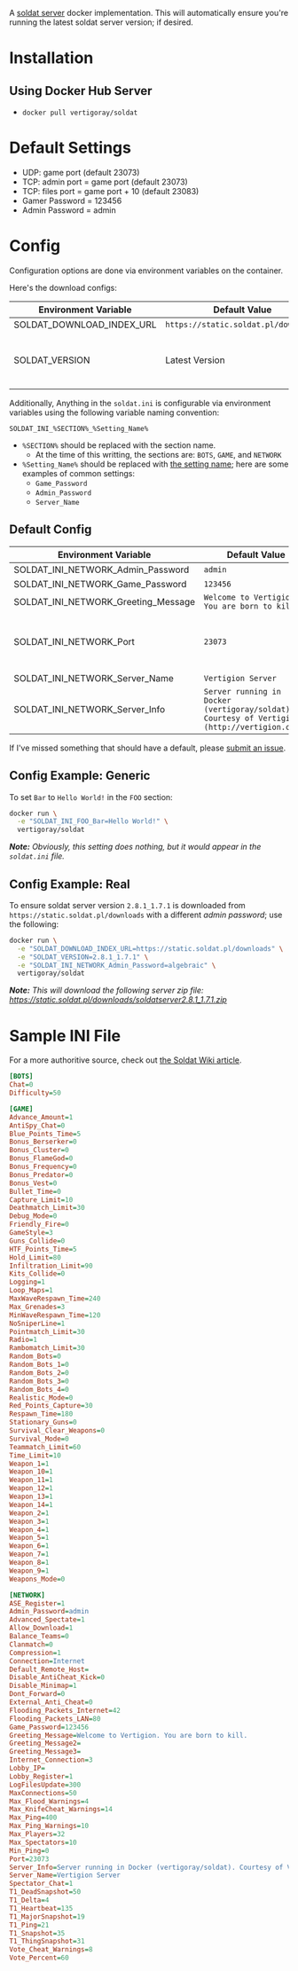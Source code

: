 A [soldat server](http://soldat.pl) docker implementation. This will automatically ensure you're running the latest soldat server version; if desired.

# Installation

## Using Docker Hub Server

- `docker pull vertigoray/soldat`

# Default Settings

- UDP: game port (default 23073)
- TCP: admin port = game port (default 23073)
- TCP: files port = game port + 10 (default 23083) 
- Gamer Password = 123456
- Admin Password = admin

# Config

Configuration options are done via environment variables on the container. 

Here's the download configs:

| Environment Variable | Default Value | Notes |
| -------------------- | ------------- | ----- |
| SOLDAT_DOWNLOAD_INDEX_URL | `https://static.soldat.pl/downloads` | *No trailing slash.* |
| SOLDAT_VERSION | Latest Version | This is the number in the `soldatserver` zip file name at the download index url (ie: `soldatserver2.8.0_1.7.0rc2.zip` is version `2.8.0_1.7.0rc2`) |

Additionally, Anything in the `soldat.ini` is configurable via environment variables using the following variable naming convention:

```
SOLDAT_INI_%SECTION%_%Setting_Name%
```

- `%SECTION%` should be replaced with the section name.
    - At the time of this writting, the sections are: `BOTS`, `GAME`, and `NETWORK`
- `%Setting_Name%` should be replaced with [the setting name](https://wiki.soldat.pl/index.php/Soldat.ini); here are some examples of common settings:
    - `Game_Password`
    - `Admin_Password`
    - `Server_Name`

## Default Config

| Environment Variable | Default Value | Notes |
| -------------------- | ------------- | ----- |
| SOLDAT_INI_NETWORK_Admin_Password | `admin` | |
| SOLDAT_INI_NETWORK_Game_Password | `123456` | |
| SOLDAT_INI_NETWORK_Greeting_Message | `Welcome to Vertigion. You are born to kill.` | |
| SOLDAT_INI_NETWORK_Port | `23073` | *Probably should never change this.* |
| SOLDAT_INI_NETWORK_Server_Name | `Vertigion Server` | |
| SOLDAT_INI_NETWORK_Server_Info | `Server running in Docker (vertigoray/soldat). Courtesy of Vertigion (http://vertigion.com).` | |

If I've missed something that should have a default, please [submit an issue](https://github.com/VertigoRay/docker-soldat/issues).

## Config Example: Generic

To set `Bar` to `Hello World!` in the `FOO` section:

```bash
docker run \
  -e "SOLDAT_INI_FOO_Bar=Hello World!" \
  vertigoray/soldat
```

***Note:*** *Obviously, this setting does nothing, but it would appear in the `soldat.ini` file.*

## Config Example: Real

To ensure soldat server version `2.8.1_1.7.1` is downloaded from `https://static.soldat.pl/downloads` with a different *admin password*; use the following:

```bash
docker run \
  -e "SOLDAT_DOWNLOAD_INDEX_URL=https://static.soldat.pl/downloads" \
  -e "SOLDAT_VERSION=2.8.1_1.7.1" \
  -e "SOLDAT_INI_NETWORK_Admin_Password=algebraic" \
  vertigoray/soldat
```

***Note:*** *This will download the following server zip file: https://static.soldat.pl/downloads/soldatserver2.8.1_1.7.1.zip*

# Sample INI File

For a more authoritive source, check out [the Soldat Wiki article](https://wiki.soldat.pl/index.php/Soldat.ini).

```ini
[BOTS]
Chat=0
Difficulty=50

[GAME]
Advance_Amount=1
AntiSpy_Chat=0
Blue_Points_Time=5
Bonus_Berserker=0
Bonus_Cluster=0
Bonus_FlameGod=0
Bonus_Frequency=0
Bonus_Predator=0
Bonus_Vest=0
Bullet_Time=0
Capture_Limit=10
Deathmatch_Limit=30
Debug_Mode=0
Friendly_Fire=0
GameStyle=3
Guns_Collide=0
HTF_Points_Time=5
Hold_Limit=80
Infiltration_Limit=90
Kits_Collide=0
Logging=1
Loop_Maps=1
MaxWaveRespawn_Time=240
Max_Grenades=3
MinWaveRespawn_Time=120
NoSniperLine=1
Pointmatch_Limit=30
Radio=1
Rambomatch_Limit=30
Random_Bots=0
Random_Bots_1=0
Random_Bots_2=0
Random_Bots_3=0
Random_Bots_4=0
Realistic_Mode=0
Red_Points_Capture=30
Respawn_Time=180
Stationary_Guns=0
Survival_Clear_Weapons=0
Survival_Mode=0
Teammatch_Limit=60
Time_Limit=10
Weapon_1=1
Weapon_10=1
Weapon_11=1
Weapon_12=1
Weapon_13=1
Weapon_14=1
Weapon_2=1
Weapon_3=1
Weapon_4=1
Weapon_5=1
Weapon_6=1
Weapon_7=1
Weapon_8=1
Weapon_9=1
Weapons_Mode=0

[NETWORK]
ASE_Register=1
Admin_Password=admin
Advanced_Spectate=1
Allow_Download=1
Balance_Teams=0
Clanmatch=0
Compression=1
Connection=Internet
Default_Remote_Host=
Disable_AntiCheat_Kick=0
Disable_Minimap=1
Dont_Forward=0
External_Anti_Cheat=0
Flooding_Packets_Internet=42
Flooding_Packets_LAN=80
Game_Password=123456
Greeting_Message=Welcome to Vertigion. You are born to kill.
Greeting_Message2=
Greeting_Message3=
Internet_Connection=3
Lobby_IP=
Lobby_Register=1
LogFilesUpdate=300
MaxConnections=50
Max_Flood_Warnings=4
Max_KnifeCheat_Warnings=14
Max_Ping=400
Max_Ping_Warnings=10
Max_Players=32
Max_Spectators=10
Min_Ping=0
Port=23073
Server_Info=Server running in Docker (vertigoray/soldat). Courtesy of Vertigion (http://vertigion.com).
Server_Name=Vertigion Server
Spectator_Chat=1
T1_DeadSnapshot=50
T1_Delta=4
T1_Heartbeat=135
T1_MajorSnapshot=19
T1_Ping=21
T1_Snapshot=35
T1_ThingSnapshot=31
Vote_Cheat_Warnings=8
Vote_Percent=60
```